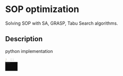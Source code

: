 # SOP optimization

Solving SOP with SA, GRASP, Tabu Search algorithms.

## Description
python implementation

<img src="https://github.com/salehafzoon/SOP-optimization/blob/master/photos/sample%20runing.gif" width="40" height="40"/>
